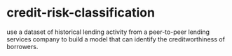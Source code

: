 # credit-risk-classification
use a dataset of historical lending activity from a peer-to-peer lending services company to build a model that can identify the creditworthiness of borrowers.
